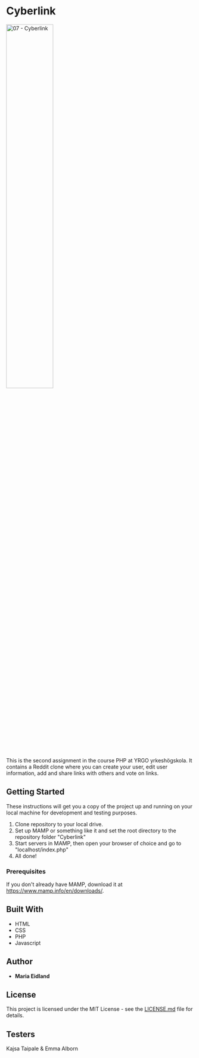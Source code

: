 # Cyberlink

<img src="https://media.giphy.com/media/wpoLqr5FT1sY0/giphy.gif" alt="07 - Cyberlink" width="50%">

This is the second assignment in the course PHP at YRGO yrkeshögskola. It contains a Reddit clone where you can create your user, edit user information, add and share links with others and vote on links. 

## Getting Started

These instructions will get you a copy of the project up and running on your local machine for development and testing purposes.
  1. Clone repository to your local drive.
  2. Set up MAMP or something like it and set the root directory to the repository folder "Cyberlink"
  3. Start servers in MAMP, then open your browser of choice and go to "localhost/index.php"
  4. All done!


### Prerequisites

If you don't already have MAMP, download it at https://www.mamp.info/en/downloads/.


## Built With

* HTML
* CSS
* PHP
* Javascript


## Author

* **Maria Eidland**


## License

This project is licensed under the MIT License - see the [LICENSE.md](LICENSE.md) file for details.

## Testers

Kajsa Taipale & Emma Alborn
